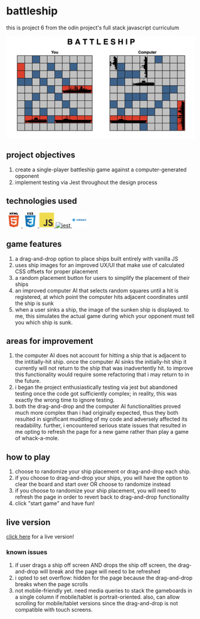 # battleship

this is project 6 from the odin project's full stack javascript curriculum

![screenshot of the battleship game](./dist/imgs/battleship-screenshot.png)

## project objectives

1. create a single-player battleship game against a computer-generated opponent
2. implement testing via Jest throughout the design process

## technologies used

<p align="left"> 
<a href="https://www.w3.org/html/" target="_blank"> <img src="https://raw.githubusercontent.com/devicons/devicon/master/icons/html5/html5-original-wordmark.svg" alt="html5" width="40" height="40"/> </a> 
<a href="https://www.w3schools.com/css/" target="_blank"> <img src="https://raw.githubusercontent.com/devicons/devicon/master/icons/css3/css3-original-wordmark.svg" alt="css3" width="40" height="40"/> </a>
<a href="https://developer.mozilla.org/en-US/docs/Web/JavaScript" target="_blank"> <img src="https://raw.githubusercontent.com/devicons/devicon/master/icons/javascript/javascript-original.svg" alt="javascript" width="40" height="40"/> </a>
<a href="https://jestjs.io" target="_blank"> <img src="https://www.vectorlogo.zone/logos/jestjsio/jestjsio-icon.svg" alt="jest" width="40" height="40"/> </a>
<a href="https://webpack.js.org" target="_blank"> <img src="https://raw.githubusercontent.com/devicons/devicon/d00d0969292a6569d45b06d3f350f463a0107b0d/icons/webpack/webpack-original-wordmark.svg" alt="webpack" width="40" height="40"/> </a> 
</p>

## game features

1. a drag-and-drop option to place ships built entirely with vanilla JS
2. uses ship images for an improved UX/UI that make use of calculated CSS offsets for proper placement
3. a random placement button for users to simplify the placement of their ships
4. an improved computer AI that selects random squares until a hit is registered, at which point the computer hits adjacent coordinates until the ship is sunk
5. when a user sinks a ship, the image of the sunken ship is displayed. to me, this simulates the actual game during which your opponent must tell you which ship is sunk.

## areas for improvement

1. the computer AI does not account for hitting a ship that is adjacent to the intitially-hit ship. once the computer AI sinks the initially-hit ship it currently will not return to the ship that was inadvertently hit. to improve this functionality would require some refactoring that i may return to in the future.
2. i began the project enthusiastically testing via jest but abandoned testing once the code got sufficiently complex; in reality, this was exactly the wrong time to ignore testing.
3. both the drag-and-drop and the computer AI functionalities proved much more complex than i had originally expected, thus they both resulted in significant muddling of my code and adversely affected its readability. further, i encountered serious state issues that resulted in me opting to refresh the page for a new game rather than play a game of whack-a-mole.

## how to play

1. choose to randomize your ship placement or drag-and-drop each ship.
2. if you choose to drag-and-drop your ships, you will have the option to clear the board and start over OR choose to randomize instead
3. if you choose to randomize your ship placement, you will need to refresh the page in order to revert back to drag-and-drop functionality
4. click "start game" and have fun!

## live version

[click here](https://jernestmyers.github.io/battleship/) for a live version!

### known issues

1. if user drags a ship off screen AND drops the ship off screen, the drag-and-drop will break and the page will need to be refreshed
2. i opted to set overflow: hidden for the page because the drag-and-drop breaks when the page scrolls
3. not mobile-friendly yet. need media queries to stack the gameboards in a single column if mobile/tablet is portrait-oriented. also, can allow scrolling for mobile/tablet versions since the drag-and-drop is not compatible with touch screens.
